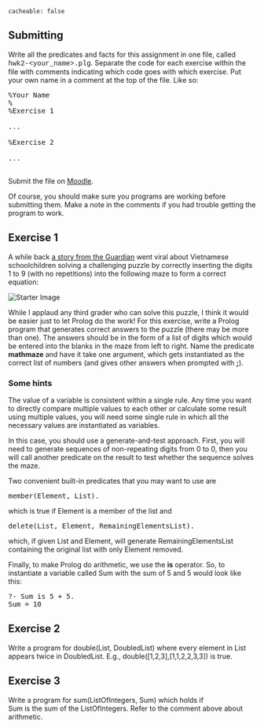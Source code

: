 ```
cacheable: false
```

## Submitting

Write all the predicates and facts for this assignment in one file, called
<span style="font-family: 'Courier New', Courier, 'Lucida Sans Typewriter', 'Lucida Typewriter', monospace;">hwk2-&lt;your_name&gt;.plg</span>. Separate the code for each exercise within the file with comments indicating which code goes with which exercise. Put your own name in a comment at the top of the file. Like so:

<pre>%Your Name
%
%Exercise 1

...

%Exercise 2

...

</pre>

Submit the file on [Moodle]().

Of course, you should make sure you programs are working before submitting them.
Make a note in the comments if you had trouble getting the program to work.

## Exercise 1

A while back [a story from the Guardian](http://www.theguardian.com/science/alexs-adventures-in-numberland/2015/may/20/can-you-do-the-maths-puzzle-for-vietnamese-eight-year-olds-that-has-stumped-parents-and-teachers) went viral about Vietnamese schoolchildren solving a challenging puzzle by correctly inserting the digits 1 to 9 (with no repetitions) into the following maze to form a correct equation:

![Starter Image](/~tmullen/images/plp/mathmaze2.jpg)

While I applaud any third grader who can solve this puzzle, I think it would be easier just to let Prolog do the work! For this exercise, write a Prolog program that generates correct answers to the puzzle (there may be more than one). The answers should be in the form of a list of digits which would be entered into the blanks in the maze from left to right. Name the predicate **mathmaze** and have it take one argument, which gets instantiated as the correct list of numbers (and gives other answers when prompted with **;**).

### Some hints

The value of a variable is consistent within a single rule. Any time you want to directly compare multiple values to each other or calculate some result using multiple values,
you will need some single rule in which all the necessary values are instantiated as variables.

In this case, you should use a generate-and-test approach. First, you will need to generate sequences of non-repeating digits from 0 to 0, then you will call another predicate on the result to test whether the sequence solves the maze.

Two convenient built-in predicates that you may want to use are

<pre>
member(Element, List).
</pre>

which is true if Element is a member of the list and

<pre>
delete(List, Element, RemainingElementsList).
</pre>

which, if given List and Element, will generate RemainingElementsList containing the original list with only Element removed.

Finally, to make Prolog do arithmetic, we use the **is** operator. So, to instantiate a variable called Sum with the sum of 5 and 5 would look like this:

<pre>
?- Sum is 5 + 5.
Sum = 10
</pre>




## Exercise 2

Write a program for <span class="codefont">double(List, DoubledList)</span> where every element in
<span class="codefont">List</span> appears twice in <span class="codefont">DoubledList</span>. E.g., <span class="codefont">double([1,2,3],[1,1,2,2,3,3])</span> is true.

## Exercise 3

Write a program for <span class="codefont">sum(ListOfIntegers, Sum)</span> which holds if  
<span class="codefont">Sum</span> is the sum of the
<span class="codefont">ListOfIntegers</span>. Refer to the comment above about arithmetic.

